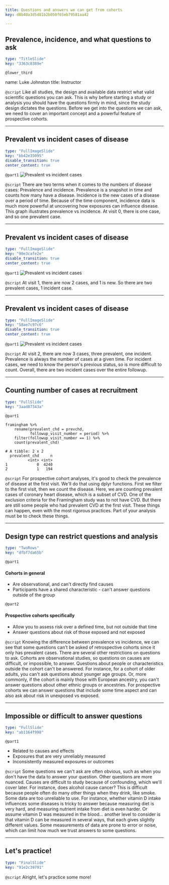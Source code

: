 ```yaml
---
title: Questions and answers we can get from cohorts
key: d8b40a3d5d81b2b050f65eb79581aa42

---
```

## Prevalence, incidence, and what questions to ask

```yaml
type: "TitleSlide"
key: "3363c8389e"
```

`@lower_third`

name: Luke Johnston
title: Instructor


`@script`
Like all studies, the design and available data restrict what valid scientific questions you can ask. This is why before starting a study or analysis you should have the questions firmly in mind, since the study design dictates the questions. Before we get into the questions we can ask, we need to cover an important concept and a powerful feature of prospective cohorts.


---
## Prevalent vs incident cases of disease

```yaml
type: "FullImageSlide"
key: "bb42e35095"
disable_transition: true
center_content: true
```

`@part1`
![Prevalent vs incident cases](http://s3.amazonaws.com/assets.datacamp.com/production/repositories/2079/datasets/74be855c220692258b5b4b1eb6f1fb8d04a879a9/plot-prevalence-incidence-0.png)


`@script`
There are two terms when it comes to the numbers of disease cases: Prevalence and incidence. Prevalence is a snapshot in time and counts how many have a disease. Incidence is the new cases of a disease over a period of time. Because of the time component, incidence data is much more powerful at uncovering how exposures can influence disease. This graph illustrates prevalence vs incidence. At visit 0, there is one case, and so one prevalent case.


---
## Prevalent vs incident cases of disease

```yaml
type: "FullImageSlide"
key: "90e3cafe2e"
disable_transition: true
center_content: true
```

`@part1`
![Prevalent vs incident cases](http://s3.amazonaws.com/assets.datacamp.com/production/repositories/2079/datasets/12c5da3fabf7776d043cfd9a2fb588c984a1c815/plot-prevalence-incidence-1.png)


`@script`
At visit 1, there are now 2 cases, and 1 is new. So there are two prevalent cases, 1 incident case.


---
## Prevalent vs incident cases of disease

```yaml
type: "FullImageSlide"
key: "58ae7c97c6"
disable_transition: true
center_content: true
```

`@part1`
![Prevalent vs incident cases](http://s3.amazonaws.com/assets.datacamp.com/production/repositories/2079/datasets/428031dd7120e314d1e994b36b0147b523debb5a/plot-prevalence-incidence-2.png)


`@script`
At visit 2, there are now 3 cases, three prevalent, one incident. Prevalence is always the number of cases at a given time. For incident cases, we need to know the person's previous status, so is more difficult to count. Overall, there are two incident cases over the entire followup.


---
## Counting number of cases at recruitment

```yaml
type: "FullSlide"
key: "3aad87343a"
```

`@part1`
```{r}
framingham %>% 
    rename(prevalent_chd = prevchd,
           followup_visit_number = period) %>% 
    filter(followup_visit_number == 1) %>% 
    count(prevalent_chd)
```

```{text}
# A tibble: 2 x 2
  prevalent_chd     n
          <int> <int>
1             0  4240
2             1   194
```


`@script`
For prospective cohort analyses, it's good to check the prevalence of disease at the first visit. We'll do that using dplyr functions. First we filter to the first visit, then we count the disease. Here, we are counting prevalent cases of coronary heart disease, which is a subset of CVD. One of the exclusion criteria for the Framingham study was to not have CVD. But there are still some people who had prevalent CVD at the first visit. These things can happen, even with the most rigorous practices. Part of your analysis must be to check these things.


---
## Design type can restrict questions and analysis

```yaml
type: "TwoRows"
key: "dfbf7da65b"
```

`@part1`
#### Cohorts in general

- Are observational, and can't directly find causes
- Participants have a shared characteristic - can't answer questions outside of the group


`@part2`
#### Prospective cohorts specifically

- Allow you to assess risk over a defined time, but not outside that time
- Answer questions about risk of those exposed and not exposed


`@script`
Knowing the difference between prevalence vs incidence, we can see that some questions can't be asked of retrospective cohorts since it only has prevalent cases. There are several other restrictions on questions to ask. Cohorts are observational studies, so questions on causes are difficult, or impossible, to answer. Questions about people or characteristics outside the cohort can't be answered. For instance, for a cohort of older adults, you can't ask questions about younger age groups. Or, more commonly, if the cohort is mainly those with European ancestry, you can't answer questions about other ethnic groups or ancestries. For prospective cohorts we can answer questions that include some time aspect and can also ask about risk in unexposed vs exposed.


---
## Impossible or difficult to answer questions

```yaml
type: "FullSlide"
key: "ab1164f998"
```

`@part1`
- Related to causes and effects
- Exposures that are very unreliably measured
- Inconsistently measured exposures or outcomes


`@script`
Some questions we can't ask are often obvious, such as when you don't have the data to answer your question. Other questions are more nuanced. Causes are difficult to study because of confounding, which we'll cover later. For instance, does alcohol cause cancer? This is difficult because people often do many other things when they drink, like smoke. Some data are too unreliable to use. For instance, whether vitamin D intake influences some diseases is tricky to answer because measuring diet is very hard, and measuring nutrient intake from diet is even harder. Or assume vitamin D was measured in the blood... another level to consider is that vitamin D can be measured in several ways, that each gives slightly different values. Some measurements of data are prone to error or noise, which can limit how much we trust answers to some questions.


---
## Let's practice!

```yaml
type: "FinalSlide"
key: "91e2c39791"
```

`@script`
Alright, let's practice some more!

